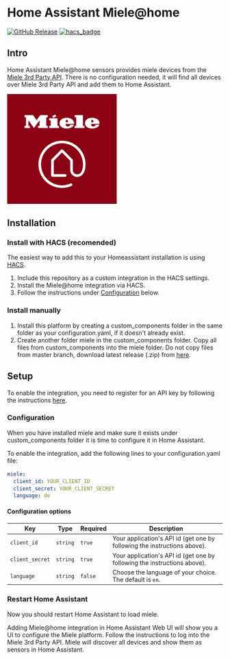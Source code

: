 # Home Assistant Miele@home

[![GitHub Release][releases-shield]][releases]
[![hacs_badge][hacs-shield]][hacs]

## Intro

Home Assistant Miele@home sensors provides miele devices from the [Miele 3rd Party API][miele-developer]. There is no configuration needed, it will find all devices over Miele 3rd Party API and add them to Home Assistant.

![Logo](https://raw.githubusercontent.com/minzel/home-assistant-miele/master/images/miele@home.png)

## Installation

### Install with HACS (recomended)

The easiest way to add this to your Homeassistant installation is using [HACS][hacs-integration].

1. Include this repository as a custom integration in the HACS settings.
2. Install the Miele@home integration via HACS.
3. Follow the instructions under [Configuration](#configuration) below.

### Install manually

1. Install this platform by creating a custom_components folder in the same folder as your configuration.yaml, if it doesn't already exist.
2. Create another folder miele in the custom_components folder. Copy all files from custom_components into the miele folder. Do not copy files from master branch, download latest release (.zip) from [here](https://github.com/minzel/home-assistant-miele/releases).

## Setup

To enable the integration, you need to register for an API key by following the instructions [here][miele-register].

### Configuration

When you have installed miele and make sure it exists under custom_components folder it is time to configure it in Home Assistant.

To enable the integration, add the following lines to your configuration.yaml file:

```yaml
miele:
  client_id: YOUR_CLIENT_ID
  client_secret: YOUR_CLIENT_SECRET
  language: de
```

#### Configuration options

Key | Type | Required | Description
-- | -- | -- | --
`client_id` | `string` | `true` | Your application's API id (get one by following the instructions above).
`client_secret` | `string` | `true` | Your application's API id (get one by following the instructions above).
`language` | `string` | `false` | Choose the language of your choice. The default is `en`.

### Restart Home Assistant

Now you should restart Home Assistant to load miele.

Adding Miele@home integration in Home Assistant Web UI will show you a UI to configure the Miele platform. Follow the instructions to log into the Miele 3rd Party API. Miele will discover all devices and show them as sensors in Home Assistant.

[releases-shield]: https://img.shields.io/github/v/release/minzel/home-assistant-miele
[releases]: https://github.com/minzel/home-assistant-miele/releases
[hacs-shield]: https://img.shields.io/badge/HACS-Custom-orange.svg
[hacs]: https://hacs.xyz/
[hacs-integration]: https://github.com/hacs/integration
[miele-developer]: https://www.miele.com/developer
[miele-register]: https://www.miele.com/f/com/en/register_api.aspx

